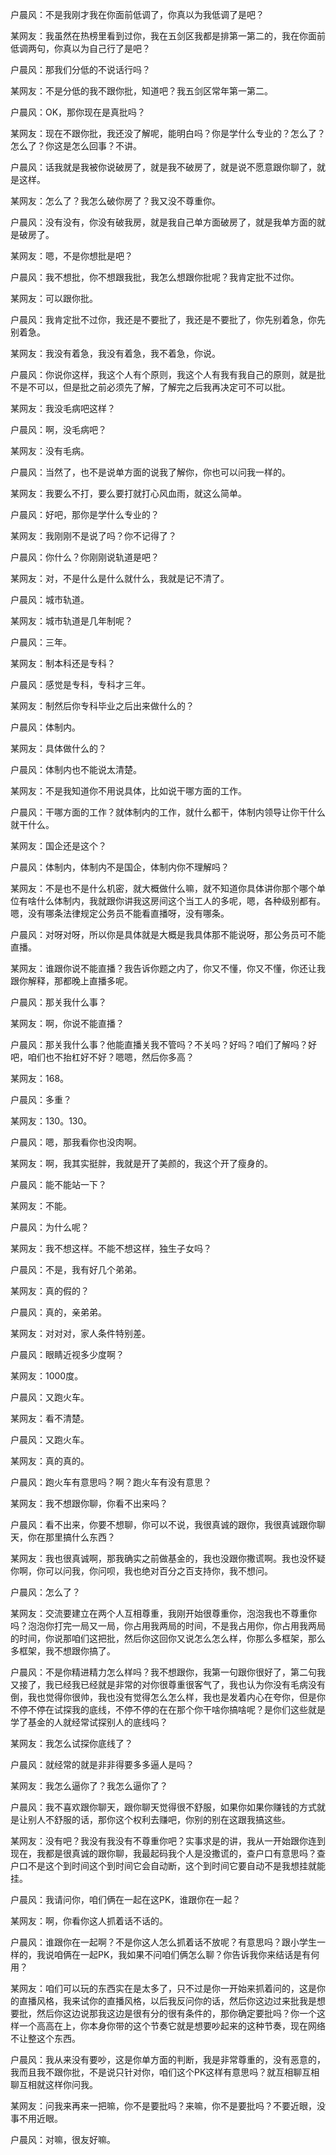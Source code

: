 户晨风：不是我刚才我在你面前低调了，你真以为我低调了是吧？

某网友：我虽然在热榜里看到过你，我在五剑区我都是排第一第二的，我在你面前低调两句，你真以为自己行了是吧？

户晨风：那我们分低的不说话行吗？

某网友：不是分低的我不跟你批，知道吧？我五剑区常年第一第二。

户晨风：OK，那你现在是真批吗？

某网友：现在不跟你批，我还没了解呢，能明白吗？你是学什么专业的？怎么了？怎么了？你这是怎么回事？不讲。

户晨风：话我就是我被你说破房了，就是我不破房了，就是说不愿意跟你聊了，就是这样。

某网友：怎么了？我怎么破你房了？我又没不尊重你。

户晨风：没有没有，你没有破我房，就是我自己单方面破房了，就是我单方面的就是破房了。

某网友：嗯，不是你想批是吧？

户晨风：我不想批，你不想跟我批，我怎么想跟你批呢？我肯定批不过你。

某网友：可以跟你批。

户晨风：我肯定批不过你，我还是不要批了，我还是不要批了，你先别着急，你先别着急。

某网友：我没有着急，我没有着急，我不着急，你说。

户晨风：你说你这样，我这个人有个原则，我这个人有我有我自己的原则，就是批不是不可以，但是批之前必须先了解，了解完之后我再决定可不可以批。

某网友：我没毛病吧这样？

户晨风：啊，没毛病吧？

某网友：没有毛病。

户晨风：当然了，也不是说单方面的说我了解你，你也可以问我一样的。

某网友：我要么不打，要么要打就打心风血雨，就这么简单。

户晨风：好吧，那你是学什么专业的？

某网友：我刚刚不是说了吗？你不记得了？

户晨风：你什么？你刚刚说轨道是吧？

某网友：对，不是什么是什么就什么，我就是记不清了。

户晨风：城市轨道。

某网友：城市轨道是几年制呢？

户晨风：三年。

某网友：制本科还是专科？

户晨风：感觉是专科，专科才三年。

某网友：制然后你专科毕业之后出来做什么的？

户晨风：体制内。

某网友：具体做什么的？

户晨风：体制内也不能说太清楚。

某网友：不是我知道你不用说具体，比如说干哪方面的工作。

户晨风：干哪方面的工作？就体制内的工作，就什么都干，体制内领导让你干什么就干什么。

某网友：国企还是这个？

户晨风：体制内，体制内不是国企，体制内你不理解吗？

某网友：不是也不是什么机密，就大概做什么嘛，就不知道你具体讲你那个哪个单位有啥什么体制内，我就跟你讲我这房间这个当工人的多呢，嗯，各种级别都有。嗯，没有哪条法律规定公务员不能看直播呀，没有哪条。

户晨风：对呀对呀，所以你是具体就是大概是我具体那不能说呀，那公务员可不能直播。

某网友：谁跟你说不能直播？我告诉你题之内了，你又不懂，你又不懂，你还让我跟你解释，那都晚上直播多呢。

户晨风：那关我什么事？

某网友：啊，你说不能直播？

户晨风：那关我什么事？他能直播关我不管吗？不关吗？好吗？咱们了解吗？好吧，咱们也不抬杠好不好？嗯嗯，然后你多高？

某网友：168。

户晨风：多重？

某网友：130。130。

户晨风：嗯，那我看你也没肉啊。

某网友：啊，我其实挺胖，我就是开了美颜的，我这个开了瘦身的。

户晨风：能不能站一下？

某网友：不能。

户晨风：为什么呢？

某网友：我不想这样。不能不想这样，独生子女吗？

户晨风：不是，我有好几个弟弟。

某网友：真的假的？

户晨风：真的，亲弟弟。

某网友：对对对，家人条件特别差。

户晨风：眼睛近视多少度啊？

某网友：1000度。

户晨风：又跑火车。

某网友：看不清楚。

户晨风：又跑火车。

某网友：真的真的。

户晨风：跑火车有意思吗？啊？跑火车有没有意思？

某网友：我不想跟你聊，你看不出来吗？

户晨风：看不出来，你要不想聊，你可以不说，我很真诚的跟你，我很真诚跟你聊天，你在那里搞什么东西？

某网友：我也很真诚啊，那我确实之前做基金的，我也没跟你撒谎啊。我也没怀疑你啊，你可以问我，你问呗，我也绝对百分之百支持你，我不想问。

户晨风：怎么了？

某网友：交流要建立在两个人互相尊重，我刚开始很尊重你，泡泡我也不尊重你吗？泡泡你打完一局又一局，你占用我两局的时间，不是我占用你，你占用我两局的时间，你说那咱们这把批，然后你这回你又说怎么怎么样，你那么多框架，那么多框架，我不想跟你搞了。

户晨风：不是你精进精力怎么样吗？我不想跟你，我第一句跟你很好了，第二句我又接了，我已经我已经就是非常的对你很尊重很客气了，我也认为你没有毛病没有倒，我也觉得你很帅，我也没有觉得怎么怎么样，我也是发着内心在夸你，但是你不停不停在试探我的底线，不停不停的在在那个你干啥你搞啥呢？是你们这些就是学了基金的人就经常试探别人的底线吗？

某网友：我怎么试探你底线了？

户晨风：就经常的就是非非得要多多逼人是吗？

某网友：我怎么逼你了？我怎么逼你了？

户晨风：我不喜欢跟你聊天，跟你聊天觉得很不舒服，如果你如果你赚钱的方式就是让别人不舒服的话，那你这个权利去赚吧，你别的别在这跟我搞这些。

某网友：没有吧？我没有我没有不尊重你吧？实事求是的讲，我从一开始跟你连到现在，我都是很真诚的跟你聊，我最起码我个人是没撒谎的，查户口有意思吗？查户口不是这个到时间这个到时间它会自动断，这个到时间它要自动不是我想挂就能挂。

户晨风：我请问你，咱们俩在一起在这PK，谁跟你在一起？

某网友：啊，你看你这人抓着话不话的。

户晨风：谁跟你在一起啊？不是你这人怎么抓着话不放呢？有意思吗？跟小学生一样的，我说咱俩在一起PK，我如果不问咱们俩怎么聊？你告诉我你来结话是有何用？

某网友：咱们可以玩的东西实在是太多了，只不过是你一开始来抓着问的，这是你的直播风格，我来试你的直播风格，以后我反问你的话，然后你这边过来批我是想要批，然后你这边说那我这边是很有分的很有条件的，那你确定要批吗？你一个这样一个高高在上，你本身你带的这个节奏它就是想要吵起来的这种节奏，现在网络不让整这个东西。

户晨风：我从来没有要吵，这是你单方面的判断，我是非常尊重的，没有恶意的，我而且我不跟你批，不是说只针对你，咱们这个PK这样有意思吗？就互相聊互相聊互相就这样你问我。

某网友：问我来再来一把嘛，你不是要批吗？来嘛，你不是要批吗？不要近眼，没事不用近眼。

户晨风：对嘛，很友好嘛。